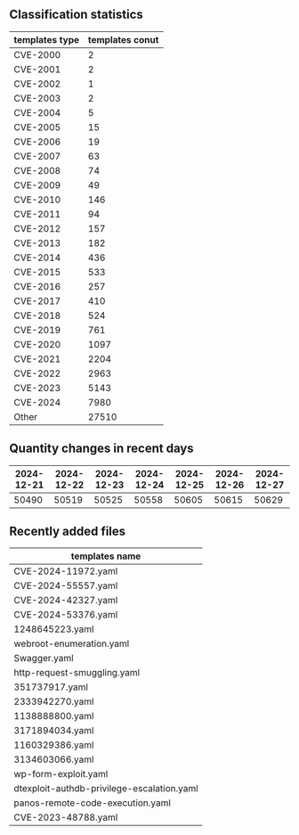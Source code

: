 ## Classification statistics
| templates type | templates conut | 
| --- | --- |
| CVE-2000 | 2 |
| CVE-2001 | 2 |
| CVE-2002 | 1 |
| CVE-2003 | 2 |
| CVE-2004 | 5 |
| CVE-2005 | 15 |
| CVE-2006 | 19 |
| CVE-2007 | 63 |
| CVE-2008 | 74 |
| CVE-2009 | 49 |
| CVE-2010 | 146 |
| CVE-2011 | 94 |
| CVE-2012 | 157 |
| CVE-2013 | 182 |
| CVE-2014 | 436 |
| CVE-2015 | 533 |
| CVE-2016 | 257 |
| CVE-2017 | 410 |
| CVE-2018 | 524 |
| CVE-2019 | 761 |
| CVE-2020 | 1097 |
| CVE-2021 | 2204 |
| CVE-2022 | 2963 |
| CVE-2023 | 5143 |
| CVE-2024 | 7980 |
| Other | 27510 |
## Quantity changes in recent days
|2024-12-21 | 2024-12-22 | 2024-12-23 | 2024-12-24 | 2024-12-25 | 2024-12-26 | 2024-12-27|
|--- | ------ | ------ | ------ | ------ | ------ | ---|
|50490 | 50519 | 50525 | 50558 | 50605 | 50615 | 50629|
## Recently added files
| templates name | 
| --- |
| CVE-2024-11972.yaml |
| CVE-2024-55557.yaml |
| CVE-2024-42327.yaml |
| CVE-2024-53376.yaml |
| 1248645223.yaml |
| webroot-enumeration.yaml |
| Swagger.yaml |
| http-request-smuggling.yaml |
| 351737917.yaml |
| 2333942270.yaml |
| 1138888800.yaml |
| 3171894034.yaml |
| 1160329386.yaml |
| 3134603066.yaml |
| wp-form-exploit.yaml |
| dtexploit-authdb-privilege-escalation.yaml |
| panos-remote-code-execution.yaml |
| CVE-2023-48788.yaml |
